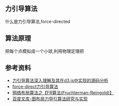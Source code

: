## 力引导算法

什么是力引导算法,force-directed

## 算法原理

把每个点模拟成一个小球,利用物理定理把

## 参考资料

 - [力引导算法深入理解及其在d3.js中实现的源码分析](https://blog.csdn.net/wry2008wry/article/details/80812562)
 - [force-direct力引导算法](https://blog.csdn.net/newworld123made/article/details/51443603)
 - [网络布局算法之【FR算法(Fruchterman-Reingold)】](https://blog.csdn.net/gdp12315_gu/article/details/48351589)
 - [百度文库-图布局力导引算法研究与实现](https://wenku.baidu.com/view/fc846f7a6edb6f1afe001f1b.html)
